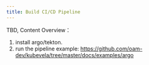 ```yaml
---
title: Build CI/CD Pipeline
---
```


TBD, Content Overview：

1. install argo/tekton.
2. run the pipeline example: https://github.com/oam-dev/kubevela/tree/master/docs/examples/argo